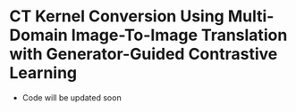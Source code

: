# CT Kernel Conversion Using Multi-Domain Image-To-Image Translation with Generator-Guided Contrastive Learning

* Code will be updated soon